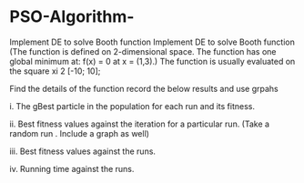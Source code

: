 # PSO-Algorithm-
Implement DE to solve Booth function
Implement DE to solve Booth function (The function is defined on 2-dimensional space. The function has one global minimum at: f(x) = 0 at x = (1,3).)
The function is usually evaluated on the square xi 2 [-10; 10];

Find the details of the function record the below results and use grpahs

i. The gBest particle in the population for each run and its fitness.

ii. Best fitness values against the iteration for a particular run. (Take a random run . Include a graph as well)

iii. Best fitness values against the runs.

iv. Running time against the runs.
